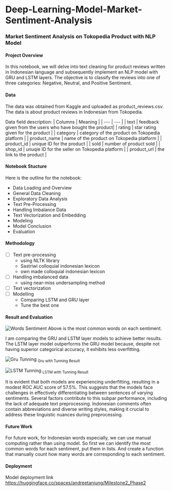 # Deep-Learning-Model-Market-Sentiment-Analysis
### Market Sentiment Analysis on Tokopedia Product with NLP Model

#### Project Overview
In this notebook, we will delve into text cleaning for product reviews written in Indonesian language and subsequently implement an NLP model with GRU and LSTM layers. The objective is to classify the reviews into one of three categories: Negative, Neutral, and Positive Sentiment.

#### Data
The data was obtained from Kaggle and uploaded as product_reviews.csv. The data is about product reviews in Indonesian from Tokopedia.

Data field description:
| Columns | Meaning |
| --- | --- |
| text | feedback given from the users who have bought the product|
| rating | star rating given for the product |
| category | category of the product on Tokopedia platform |
| product_name | name of the product on Tokopedia platform |
| product_id | unique ID for the product |
| sold | number of product sold |
| shop_id | unuqie ID for the seller on Tokopedia platform |
| product_url | the link to the product |

#### Notebook Stucture
Here is the outline for the notebook:
  - Data Loading and Overview
  - General Data Cleaning
  - Exploratory Data Analysis
  - Text Pre-Processing
  - Handling Imbalance Data
  - Text Vectorization and Embedding
  - Modeling
  - Model Conclusion
  - Evaluation

#### Methodology
- [ ] Text pre-processing
  - using NLTK library
  - Sastriwi colloquial indonesian lexicon
  - own made colloquial indonesian lexicon
- [ ] Handling imbalanced data
  - using near-miss undersampling method
- [ ] Text vectorization
- [ ] Modelling
  - Comparing LSTM and GRU layer
  - Tune the best one  

#### Result and Evaluation
![Words Sentiment](https://github.com/andreetanjung/Deep-Learning-Model-Market-Sentiment-Analysis/assets/123824152/61a71800-9bdb-400c-b02c-0fa5761e524f)
Above is the most common words on each sentiment.

I am comparing the GRU and LSTM layer models to achieve better results. The LSTM layer model outperforms the GRU model because, despite not having superior categorical accuracy, it exhibits less overfitting. 

![Gru Tunning](https://github.com/andreetanjung/Deep-Learning-Model-Market-Sentiment-Analysis/assets/123824152/b1019146-d634-4027-8edd-b07834067d49)
<sub> Gru with Tunning Result <sub>

![LSTM Tunning](https://github.com/andreetanjung/Deep-Learning-Model-Market-Sentiment-Analysis/assets/123824152/19de465f-32e3-45d4-b065-a2b1b7e6fc68)
<sub> LSTM with Tunning Result <sub>

It is evident that both models are experiencing underfitting, resulting in a modest ROC AUC score of 57.5%. This suggests that the models face challenges in effectively differentiating between sentences of varying sentiments. Several factors contribute to this subpar performance, including the lack of adequate text preprocessing. Indonesian comments often contain abbreviations and diverse writing styles, making it crucial to address these linguistic nuances during preprocessing.

#### Future Work 
For future work, for Indonesian words especially, we can use manual computing rather than using model. So first we can identify the most common words for each sentiment, put them in lists. And create a function that manually count how many words are corresponding to each sentiment.

#### Deployment
Model deployment link https://huggingface.co/spaces/andreetanjung/Milestone2_Phase2
